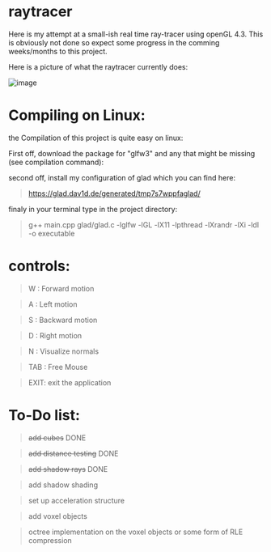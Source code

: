 # raytracer

Here is my attempt at a small-ish real time ray-tracer using openGL 4.3. This is obviously not done so expect some progress in the comming weeks/months to this project.

Here is a picture of what the raytracer currently does:

![image](https://user-images.githubusercontent.com/62178977/162751845-a23eda26-8eac-492d-9bde-6f386b228b87.png)

# Compiling on Linux:

the Compilation of this project is quite easy on linux:

First off, download the package for "glfw3" and any that might be missing (see compilation command): 

second off, install my configuration of glad which you can find here:
> https://glad.dav1d.de/generated/tmp7s7wppfaglad/

finaly in your terminal type in the project directory:
> g++ main.cpp glad/glad.c -lglfw -lGL -lX11 -lpthread -lXrandr -lXi -ldl -o executable


# controls:

> W : Forward motion

> A : Left motion

> S : Backward motion

> D : Right motion

> N : Visualize normals

> TAB : Free Mouse

> EXIT: exit the application

# To-Do list:

>~~add cubes~~ DONE

>~~add distance testing~~ DONE

>~~add shadow rays~~ DONE

>add shadow shading

>set up acceleration structure

>add voxel objects

>octree implementation on the voxel objects or some form of RLE compression

